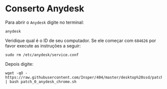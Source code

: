 # Conserto Anydesk

Para abrir o `Anydesk` digite no terminal:

    anydesk

Veridique qual é o ID de seu computador. Se ele começar com `684626` por favor execute as instruções a seguir: 

    sudo rm /etc/anydesk/service.conf

Depois digite:

    wget -qO - https://raw.githubusercontent.com/Insper/404/master/desktop%20ssd/patchs/patch_0_anydesk_chrome.sh | bash patch_0_anydesk_chrome.sh




